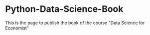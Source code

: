 # Python-Data-Science-Book
This is the page to publish the book of the course "Data Science for Economist"
